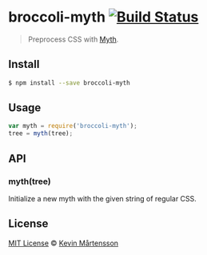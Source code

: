 # broccoli-myth [![Build Status](https://travis-ci.org/kevva/broccoli-myth.png?branch=master)](http://travis-ci.org/kevva/broccoli-myth)

> Preprocess CSS with [Myth](https://github.com/segmentio/myth).

## Install

```bash
$ npm install --save broccoli-myth
```

## Usage

```js
var myth = require('broccoli-myth');
tree = myth(tree);
```

## API

### myth(tree)

Initialize a new myth with the given string of regular CSS.

## License

[MIT License](http://en.wikipedia.org/wiki/MIT_License) © [Kevin Mårtensson](https://github.com/kevva)
